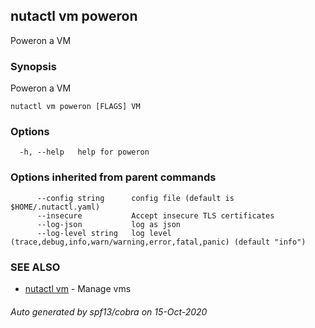 ## nutactl vm poweron

Poweron a VM

### Synopsis

Poweron a VM

```
nutactl vm poweron [FLAGS] VM
```

### Options

```
  -h, --help   help for poweron
```

### Options inherited from parent commands

```
      --config string      config file (default is $HOME/.nutactl.yaml)
      --insecure           Accept insecure TLS certificates
      --log-json           log as json
      --log-level string   log level (trace,debug,info,warn/warning,error,fatal,panic) (default "info")
```

### SEE ALSO

* [nutactl vm](nutactl_vm.md)	 - Manage vms

###### Auto generated by spf13/cobra on 15-Oct-2020
